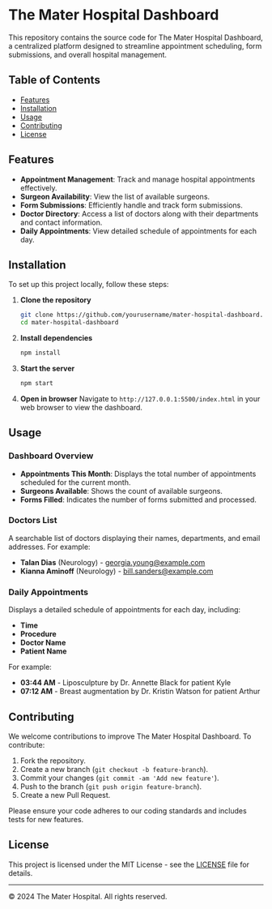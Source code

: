 # The Mater Hospital Dashboard

This repository contains the source code for The Mater Hospital Dashboard, a centralized platform designed to streamline appointment scheduling, form submissions, and overall hospital management.

## Table of Contents

- [Features](#features)
- [Installation](#installation)
- [Usage](#usage)
- [Contributing](#contributing)
- [License](#license)

## Features

- **Appointment Management**: Track and manage hospital appointments effectively.
- **Surgeon Availability**: View the list of available surgeons.
- **Form Submissions**: Efficiently handle and track form submissions.
- **Doctor Directory**: Access a list of doctors along with their departments and contact information.
- **Daily Appointments**: View detailed schedule of appointments for each day.

## Installation

To set up this project locally, follow these steps:

1. **Clone the repository**

   ```bash
   git clone https://github.com/yourusername/mater-hospital-dashboard.git
   cd mater-hospital-dashboard
   ```

2. **Install dependencies**

   ```bash
   npm install
   ```

3. **Start the server**

   ```bash
   npm start
   ```

4. **Open in browser**
   Navigate to `http://127.0.0.1:5500/index.html` in your web browser to view the dashboard.

## Usage

### Dashboard Overview

- **Appointments This Month**: Displays the total number of appointments scheduled for the current month.
- **Surgeons Available**: Shows the count of available surgeons.
- **Forms Filled**: Indicates the number of forms submitted and processed.

### Doctors List

A searchable list of doctors displaying their names, departments, and email addresses. For example:

- **Talan Dias** (Neurology) - georgia.young@example.com
- **Kianna Aminoff** (Neurology) - bill.sanders@example.com

### Daily Appointments

Displays a detailed schedule of appointments for each day, including:

- **Time**
- **Procedure**
- **Doctor Name**
- **Patient Name**

For example:

- **03:44 AM** - Liposculpture by Dr. Annette Black for patient Kyle
- **07:12 AM** - Breast augmentation by Dr. Kristin Watson for patient Arthur

## Contributing

We welcome contributions to improve The Mater Hospital Dashboard. To contribute:

1. Fork the repository.
2. Create a new branch (`git checkout -b feature-branch`).
3. Commit your changes (`git commit -am 'Add new feature'`).
4. Push to the branch (`git push origin feature-branch`).
5. Create a new Pull Request.

Please ensure your code adheres to our coding standards and includes tests for new features.

## License

This project is licensed under the MIT License - see the [LICENSE](LICENSE) file for details.

---

© 2024 The Mater Hospital. All rights reserved.
